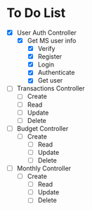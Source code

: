 # To Do List

- [X] User Auth Controller
  - [X] Get MS user info
	- [X] Verify
	- [X] Register
	- [X] Login
	- [X] Authenticate
	- [X] Get user
- [ ] Transactions Controller
	- [ ] Create
	- [ ] Read
	- [ ] Update
	- [ ] Delete
- [ ] Budget Controller
  - [ ] Create
	- [ ] Read
	- [ ] Update
	- [ ] Delete
- [ ] Monthly Controller
  - [ ] Create
	- [ ] Read
	- [ ] Update
	- [ ] Delete	
